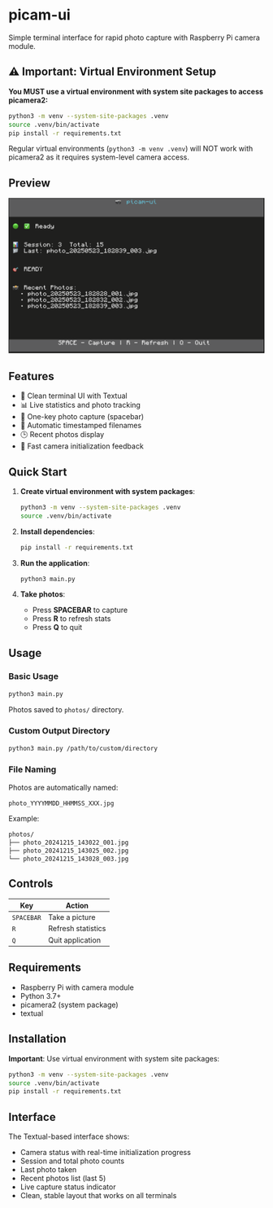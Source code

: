 # picam-ui

Simple terminal interface for rapid photo capture with Raspberry Pi camera module.

## ⚠️ Important: Virtual Environment Setup

**You MUST use a virtual environment with system site packages to access picamera2:**

```bash
python3 -m venv --system-site-packages .venv
source .venv/bin/activate
pip install -r requirements.txt
```

Regular virtual environments (`python3 -m venv .venv`) will NOT work with picamera2 as it requires system-level camera access.

## Preview

![picam-ui interface](docs/preview.png)

## Features

- 🎨 Clean terminal UI with Textual
- 📊 Live statistics and photo tracking
- 📸 One-key photo capture (spacebar)
- 📁 Automatic timestamped filenames
- 🕒 Recent photos display
- 🚀 Fast camera initialization feedback

## Quick Start

1. **Create virtual environment with system packages**:
   ```bash
   python3 -m venv --system-site-packages .venv
   source .venv/bin/activate
   ```

2. **Install dependencies**:
   ```bash
   pip install -r requirements.txt
   ```

3. **Run the application**:
   ```bash
   python3 main.py
   ```

4. **Take photos**:
   - Press **SPACEBAR** to capture
   - Press **R** to refresh stats
   - Press **Q** to quit

## Usage

### Basic Usage
```bash
python3 main.py
```
Photos saved to `photos/` directory.

### Custom Output Directory
```bash
python3 main.py /path/to/custom/directory
```

### File Naming
Photos are automatically named:
```
photo_YYYYMMDD_HHMMSS_XXX.jpg
```

Example:
```
photos/
├── photo_20241215_143022_001.jpg
├── photo_20241215_143025_002.jpg
└── photo_20241215_143028_003.jpg
```

## Controls

| Key | Action |
|-----|--------|
| `SPACEBAR` | Take a picture |
| `R` | Refresh statistics |
| `Q` | Quit application |

## Requirements

- Raspberry Pi with camera module
- Python 3.7+
- picamera2 (system package)
- textual

## Installation

**Important**: Use virtual environment with system site packages:

```bash
python3 -m venv --system-site-packages .venv
source .venv/bin/activate
pip install -r requirements.txt
```

## Interface

The Textual-based interface shows:
- Camera status with real-time initialization progress
- Session and total photo counts
- Last photo taken
- Recent photos list (last 5)
- Live capture status indicator
- Clean, stable layout that works on all terminals